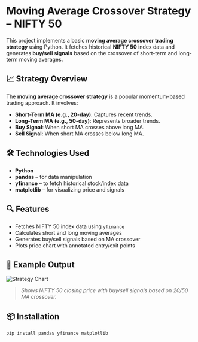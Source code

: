 # Moving Average Crossover Strategy – NIFTY 50

This project implements a basic **moving average crossover trading strategy** using Python. It fetches historical **NIFTY 50** index data and generates **buy/sell signals** based on the crossover of short-term and long-term moving averages.

## 📈 Strategy Overview

The **moving average crossover strategy** is a popular momentum-based trading approach. It involves:

- **Short-Term MA (e.g., 20-day)**: Captures recent trends.
- **Long-Term MA (e.g., 50-day)**: Represents broader trends.
- **Buy Signal**: When short MA crosses above long MA.
- **Sell Signal**: When short MA crosses below long MA.

## 🛠️ Technologies Used

- **Python**
- **pandas** – for data manipulation
- **yfinance** – to fetch historical stock/index data
- **matplotlib** – for visualizing price and signals

## 🔍 Features

- Fetches NIFTY 50 index data using `yfinance`
- Calculates short and long moving averages
- Generates buy/sell signals based on MA crossover
- Plots price chart with annotated entry/exit points

## 🧪 Example Output

![Strategy Chart](path-to-sample-plot.png)

> *Shows NIFTY 50 closing price with buy/sell signals based on 20/50 MA crossover.*

## 📦 Installation

```bash
pip install pandas yfinance matplotlib
